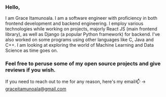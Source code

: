 ### Hello,
I am Grace Itamunoala. I am a software engineer with proficiency in both frontend development and backend engineering. I employ various technologies while working on projects, majorly React JS (main frontend library), as well as Django (a popular Python framework) for backend. I've also worked on some programs using other languages like C, Java and C++.
I am looking at exploring the world of Machine Learning and Data Science as time goes on.
### Feel free to peruse some of my open source projects and give reviews if you wish. 
If you need to reach out to me for any reason, here's my email📫 -> 
graceitamunoala@gmail.com

<!--
**belemaaa/belemaaa** is a ✨ _special_ ✨ repository because its `README.md` (this file) appears on your GitHub profile.

Here are some ideas to get you started:

- 🔭 I’m currently working on ...
- 🌱 I’m currently learning ...
- 👯 I’m looking to collaborate on ...
- 🤔 I’m looking for help with ...
- 💬 Ask me about ...
- 📫 How to reach me: ...
- 😄 Pronouns: ...
- ⚡ Fun fact: ...
-->
